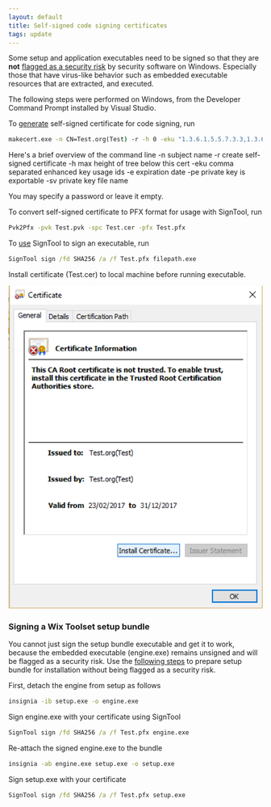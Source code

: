 ```yaml
---
layout: default
title: Self-signed code signing certificates
tags: update
---
```


Some setup and application executables need to be signed so that they are **not** [flagged as a security risk](https://www.symantec.com/security_response/writeup.jsp?docid=2010-090200-5010-99&tabid=2) by security software on Windows. Especially those that have virus-like behavior such as embedded executable resources that are extracted, and executed.

The following steps were performed on Windows, from the Developer Command Prompt installed by Visual Studio.

To [generate](https://msdn.microsoft.com/en-us/library/windows/desktop/jj835832.aspx) self-signed certificate for code signing, run

```cmd
makecert.exe -n CN=Test.org(Test) -r -h 0 -eku "1.3.6.1.5.5.7.3.3,1.3.6.1.4.1.311.10.3.13" -e 12/31/2017 -pe -sv Test.pvk Test.cer
```

Here's a brief overview of the command line
-n subject name
-r create self-signed certificate
-h max height of tree below this cert
-eku comma separated enhanced key usage ids
-e expiration date
-pe private key is exportable
-sv private key file name

You may specify a password or leave it empty.

To convert self-signed certificate to PFX format for usage with SignTool, run

```cmd
Pvk2Pfx -pvk Test.pvk -spc Test.cer -pfx Test.pfx
```

To [use](https://msdn.microsoft.com/en-us/library/windows/desktop/jj835835.aspx) SignTool to sign an executable, run

```cmd
SignTool sign /fd SHA256 /a /f Test.pfx filepath.exe
```

Install certificate (Test.cer) to local machine before running executable.

![Install certificate (Test.cer) to local machine](/assets/img/code-signing-root-certificate.png)

### Signing a Wix Toolset setup bundle

You cannot just sign the setup bundle executable and get it to work, because the embedded executable (engine.exe) remains unsigned and will be flagged as a security risk. Use the [following steps](http://stackoverflow.com/questions/19254772/how-do-i-use-insignia-exe-to-codesign-a-wix-bundle) to prepare setup bundle for installation without being flagged as a security risk.

First, detach the engine from setup as follows

```cmd
insignia -ib setup.exe -o engine.exe
```

Sign engine.exe with your certificate using SignTool

```cmd
SignTool sign /fd SHA256 /a /f Test.pfx engine.exe
```

Re-attach the signed engine.exe to the bundle

```cmd
insignia -ab engine.exe setup.exe -o setup.exe
```

Sign setup.exe with your certificate

```cmd
SignTool sign /fd SHA256 /a /f Test.pfx setup.exe
```